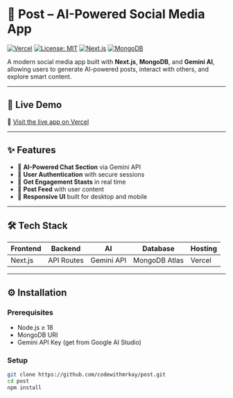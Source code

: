 # 🚀 Post – AI-Powered Social Media App

[![Vercel](https://img.shields.io/badge/Hosted%20on-Vercel-black?logo=vercel&style=flat-square)](https://your-vercel-app.vercel.app)
[![License: MIT](https://img.shields.io/badge/License-MIT-green.svg)](LICENSE)
[![Next.js](https://img.shields.io/badge/Next.js-14-blue?logo=next.js)](https://nextjs.org/)
[![MongoDB](https://img.shields.io/badge/MongoDB-Atlas-green?logo=mongodb)](https://www.mongodb.com/)

A modern social media app built with **Next.js**, **MongoDB**, and **Gemini AI**, allowing users to generate AI-powered posts, interact with others, and explore smart content.

---

## 📍 Live Demo

🔗 [Visit the live app on Vercel](https://post-vu47.vercel.app)

---

## ✨ Features

- 🤖 **AI-Powered Chat Section** via Gemini API
- 🔐 **User Authentication** with secure sessions
- 📝 **Get Engagement Stasts** in real time
- 💬 **Post Feed** with user content
- 🎨 **Responsive UI** built for desktop and mobile

---

## 🛠 Tech Stack

| Frontend | Backend | AI | Database | Hosting |
|----------|---------|----|----------|---------|
| Next.js  | API Routes | Gemini API | MongoDB Atlas | Vercel |

---

## ⚙️ Installation

### Prerequisites

- Node.js ≥ 18
- MongoDB URI
- Gemini API Key (get from Google AI Studio)

### Setup

```bash
git clone https://github.com/codewithmrkay/post.git
cd post
npm install

